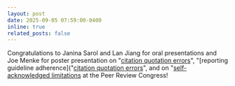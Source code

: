 ```yaml
---
layout: post
date: 2025-09-05 07:59:00-0400
inline: true
related_posts: false
---
```


Congratulations to Janina Sarol and Lan Jiang for oral presentations and Joe Menke for poster presentation on  "[citation quotation errors](https://peerreviewcongress.org/abstract/leveraging-large-language-models-for-detecting-citation-quotation-errors-in-biomedical-literature/)", "[reporting guideline adherence]("[citation quotation errors](https://peerreviewcongress.org/abstract/leveraging-large-language-models-for-detecting-citation-quotation-errors-in-biomedical-literature/)", and on "[self-acknowledged limitations](https://peerreviewcongress.org/abstract/a-comparison-of-self-acknowledged-limitations-with-risk-of-bias-assessments-from-systematic-reviews/) at the Peer Review Congress!
